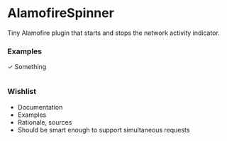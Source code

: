 # AlamofireSpinner

Tiny Alamofire plugin that starts and stops the network activity indicator.

### Examples

✓ Something

```swift
```

### Wishlist

- Documentation
- Examples
- Rationale, sources
- Should be smart enough to support simultaneous requests
